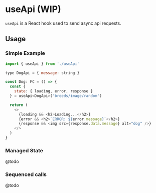 # useApi (WIP)

`useApi` is a React hook used to send async api requests.


## Usage

### Simple Example


```javascript
import { useApi } from './useApi'

type DogApi = { message: string }

const Dog: FC = () => {
  const {
    state: { loading, error, response }
  } = useApi<DogApi>('breeds/image/random')

  return (
    <>
      {loading && <h2>Loading...</h2>}
      {error && <h2>`ERROR: ${error.message}`</h2>}
      {response && <img src={response.data.message} alt="dog" />}
    </>
  )
}

```


### Managed State
@todo



### Sequenced calls

@todo